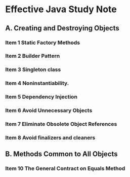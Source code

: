 
# Effective Java Study Note

## A. Creating and Destroying Objects

### Item 1 Static Factory Methods

### Item 2 Builder Pattern

### Item 3 Singleton class

### Item 4 Noninstantiability.

### Item 5 Dependency Injection

### Item 6 Avoid Unnecessary Objects

### Item 7 Eliminate Obsolete Object References

### Item 8 Avoid finalizers and cleaners

## B. Methods Common to All Objects

### Item 10 The General Contract on Equals Method